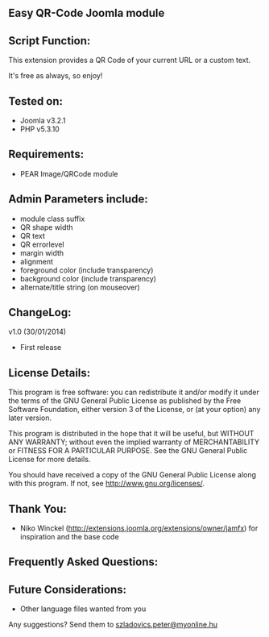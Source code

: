 Easy QR-Code Joomla module
--------------------------

Script Function:
----------------
This extension provides a QR Code of your current URL or a custom text.

It's free as always, so enjoy!

Tested on:
----------
- Joomla v3.2.1
- PHP v5.3.10

Requirements:
-------------
- PEAR Image/QRCode module

Admin Parameters include:
-------------------------
+ module class suffix
+ QR shape width
+ QR text
+ QR errorlevel
+ margin width
+ alignment
+ foreground color (include transparency)
+ background color (include transparency)
+ alternate/title string (on mouseover)

ChangeLog:
----------
v1.0 (30/01/2014)
- First release

License Details:
----------------
This program is free software: you can redistribute it and/or modify it under the terms of the GNU General Public License as published by the Free Software Foundation, either version 3 of the License, or (at your option) any later version.

This program is distributed in the hope that it will be useful,	but WITHOUT ANY WARRANTY; without even the implied warranty of MERCHANTABILITY or FITNESS FOR A PARTICULAR PURPOSE.  See the GNU General Public License for more details.

You should have received a copy of the GNU General Public License along with this program.  If not, see <http://www.gnu.org/licenses/>.


Thank You:
----------
- Niko Winckel (http://extensions.joomla.org/extensions/owner/jamfx)
    for inspiration and the base code

Frequently Asked Questions:
---------------------------

Future Considerations:
----------------------
- Other language files wanted from you

Any suggestions?  Send them to szladovics.peter@myonline.hu
